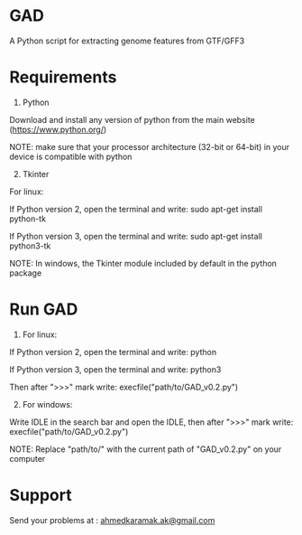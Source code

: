 # GAD

A Python script for extracting genome features from GTF/GFF3

# Requirements
1. Python

Download and install any version of python from the main website (https://www.python.org/)

NOTE: make sure that your processor architecture (32-bit or 64-bit) in your device is compatible with python

2. Tkinter

For linux:

If Python version 2, open the terminal and write: sudo apt-get install python-tk

If Python version 3, open the terminal and write: sudo apt-get install python3-tk

NOTE: In windows, the Tkinter module included by default in the python package

# Run GAD
1. For linux:

  If Python version 2, open the terminal and write: python

If Python version 3, open the terminal and write: python3

Then after ">>>" mark write: execfile("path/to/GAD_v0.2.py")

2. For windows:

Write IDLE in the search bar and open the IDLE, then after ">>>" mark write: execfile("path/to/GAD_v0.2.py")

NOTE: Replace "path/to/" with the current path of "GAD_v0.2.py" on your computer

# Support

Send your problems at : ahmedkaramak.ak@gmail.com

